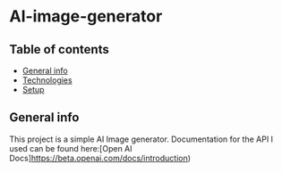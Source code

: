 


# AI-image-generator

## Table of contents
* [General info](#general-info)
* [Technologies](#technologies)
* [Setup](#setup)

## General info
This project is a simple AI Image generator.
Documentation for the API I used can be found here:[Open AI Docs]https://beta.openai.com/docs/introduction)
